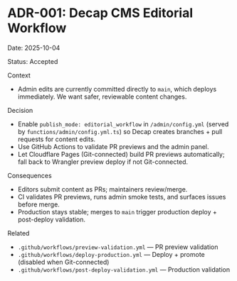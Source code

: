 # ADR-001: Decap CMS Editorial Workflow

Date: 2025-10-04

Status: Accepted

Context
- Admin edits are currently committed directly to `main`, which deploys immediately. We want safer, reviewable content changes.

Decision
- Enable `publish_mode: editorial_workflow` in `/admin/config.yml` (served by `functions/admin/config.yml.ts`) so Decap creates branches + pull requests for content edits.
- Use GitHub Actions to validate PR previews and the admin panel.
- Let Cloudflare Pages (Git-connected) build PR previews automatically; fall back to Wrangler preview deploy if not Git-connected.

Consequences
- Editors submit content as PRs; maintainers review/merge.
- CI validates PR previews, runs admin smoke tests, and surfaces issues before merge.
- Production stays stable; merges to `main` trigger production deploy + post-deploy validation.

Related
- `.github/workflows/preview-validation.yml` — PR preview validation
- `.github/workflows/deploy-production.yml` — Deploy + promote (disabled when Git-connected)
- `.github/workflows/post-deploy-validation.yml` — Production validation
